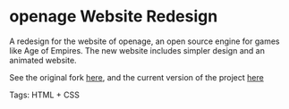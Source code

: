 # openage Website Redesign

A redesign for the website of openage,
an open source engine for games like Age of Empires.
The new website includes simpler design and an animated website.

See the original fork [here](https://github.com/hhhhhhhhhn/openage-pr),
and the current version of the project [here](https://openage.sft.mx/)

Tags: HTML + CSS